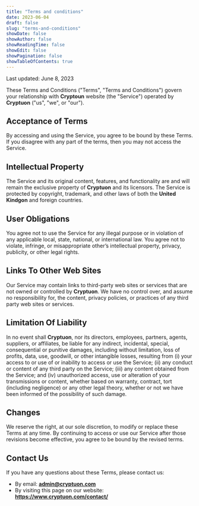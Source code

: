 ```yaml
---
title: "Terms and conditions"
date: 2023-06-04
draft: false
slug: "terms-and-conditions"
showDate: false
showAuthor: false
showReadingTime: false
showEdit: false
showPagination: false
showTableOfContents: true
---
```

Last updated: June 8, 2023

These Terms and Conditions ("Terms", "Terms and Conditions") govern your relationship with **Cryptoun** website (the "Service") operated by **Cryptuon** ("us", "we", or "our").

## Acceptance of Terms

By accessing and using the Service, you agree to be bound by these Terms. If you disagree with any part of the terms, then you may not access the Service.

## Intellectual Property

The Service and its original content, features, and functionality are and will remain the exclusive property of **Cryptuon** and its licensors. The Service is protected by copyright, trademark, and other laws of both the **United Kindgon** and foreign countries.

## User Obligations

You agree not to use the Service for any illegal purpose or in violation of any applicable local, state, national, or international law. You agree not to violate, infringe, or misappropriate other’s intellectual property, privacy, publicity, or other legal rights.

## Links To Other Web Sites

Our Service may contain links to third-party web sites or services that are not owned or controlled by **Cryptuon**. We have no control over, and assume no responsibility for, the content, privacy policies, or practices of any third party web sites or services.

## Limitation Of Liability

In no event shall **Cryptuon**, nor its directors, employees, partners, agents, suppliers, or affiliates, be liable for any indirect, incidental, special, consequential or punitive damages, including without limitation, loss of profits, data, use, goodwill, or other intangible losses, resulting from (i) your access to or use of or inability to access or use the Service; (ii) any conduct or content of any third party on the Service; (iii) any content obtained from the Service; and (iv) unauthorized access, use or alteration of your transmissions or content, whether based on warranty, contract, tort (including negligence) or any other legal theory, whether or not we have been informed of the possibility of such damage.

## Changes

We reserve the right, at our sole discretion, to modify or replace these Terms at any time. By continuing to access or use our Service after those revisions become effective, you agree to be bound by the revised terms.

## Contact Us

If you have any questions about these Terms, please contact us:

- By email: **admin@cryptuon.com**
- By visiting this page on our website: **https://www.cryptuon.com/contact/**
